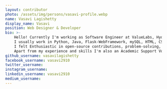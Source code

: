 ```yaml
---
layout: contributor
photo: /assets/img/persons/vasavi-profile.webp
name: Vasavi Lagishetty
display_name: Vasavi
position: Web Designer & Developer
bio: >-
    Hello! Currently I'm working as Software Engineer at ValueLabs, Hyderabad.
    I usually work in Python, Java, Flask-WebFramework, mySQL, HTML, CSS, JS and also familiar with Low Code Platforms, React, ML(Basics), Swift-Xcode (IoS). 
    I felt Enthusiastic in open-source contributions, problem-solving, algorithms, love to explore and build real-time applications.
    Apart from my experience and skills I'm also an Academic Support Volunteer(AVS) at Make A Difference(MAD) Non-profitable organization & Volunteer and Developer at Swecha FSMI.
github_username: vasavilagishetty
facebook_username: vasavi2910
twitter_username: 
instagram_username: 
linkedin_username: vasavi2910
medium_username: 
---
```

